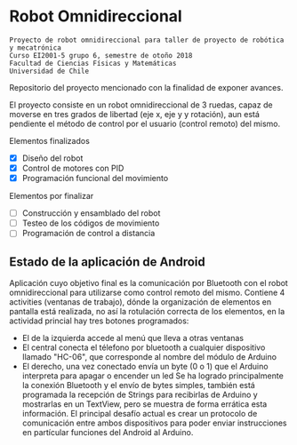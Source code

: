 # Robot Omnidireccional
```
Proyecto de robot omnidireccional para taller de proyecto de robótica y mecatrónica
Curso EI2001-5 grupo 6, semestre de otoño 2018
Facultad de Ciencias Físicas y Matemáticas
Universidad de Chile
```
Repositorio del proyecto mencionado con la finalidad de exponer avances.

El proyecto consiste en un robot omnidireccional de 3 ruedas, capaz de moverse en tres grados de libertad (eje x, eje y y rotación),
aun está pendiente el método de control por el usuario (control remoto) del mismo.

Elementos finalizados
- [x] Diseño del robot
- [x] Control de motores con PID
- [x] Programación funcional del movimiento

Elementos por finalizar
- [ ] Construcción y ensamblado del robot
- [ ] Testeo de los códigos de movimiento
- [ ] Programación de control a distancia

## Estado de la aplicación de Android

Aplicación cuyo objetivo final es la comunicación por Bluetooth con el robot omnidireccional para utilizarse como control remoto del mismo.
Contiene 4 activities (ventanas de trabajo), dónde la organización de elementos en pantalla está realizada, no así la rotulación correcta de los elementos, en la actividad princial hay tres botones programados:
- El de la izquierda accede al menú que lleva a otras ventanas
- El central conecta el télefono por bluetooth a cualquier dispositivo llamado "HC-06", que corresponde al nombre del módulo de Arduino
- El derecho, una vez conectado envía un byte (0 o 1) que el Arduino interpreta para apagar o encender un led
Se ha logrado principalmente la conexión Bluetooth y el envío de bytes simples, también está programada la recepción de Strings para recibirlas de Arduino y mostrarlas en un TextView, pero se muestra de forma errática esta información. El principal desafío actual es crear un protocolo de comunicación entre ambos dispositivos para poder enviar instrucciones en partícular funciones del Android al Arduino.
